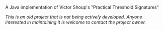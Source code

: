 A Java implementation of Victor Shoup's "Practical Threshold Signatures"

_This is an old project that is not being actively developed. Anyone interested in maintaining it is welcome to contact the project owner._